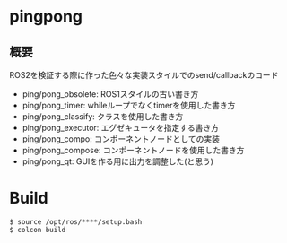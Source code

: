 # pingpong
## 概要

ROS2を検証する際に作った色々な実装スタイルでのsend/callbackのコード

- ping/pong\_obsolete: ROS1スタイルの古い書き方
- ping/pong\_timer: whileループでなくtimerを使用した書き方
- ping/pong\_classify: クラスを使用した書き方
- ping/pong\_executor: エグゼキュータを指定する書き方
- ping/pong\_compo: コンポーネントノードとしての実装
- ping/pong\_compose: コンポーネントノードを使用した書き方
- ping/pong\_qt: GUIを作る用に出力を調整した(と思う)

# Build

```
$ source /opt/ros/****/setup.bash
$ colcon build
```

